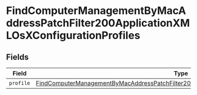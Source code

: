 # FindComputerManagementByMacAddressPatchFilter200ApplicationXMLOsXConfigurationProfiles


## Fields

| Field                                                                                                                                                                                                                     | Type                                                                                                                                                                                                                      | Required                                                                                                                                                                                                                  | Description                                                                                                                                                                                                               |
| ------------------------------------------------------------------------------------------------------------------------------------------------------------------------------------------------------------------------- | ------------------------------------------------------------------------------------------------------------------------------------------------------------------------------------------------------------------------- | ------------------------------------------------------------------------------------------------------------------------------------------------------------------------------------------------------------------------- | ------------------------------------------------------------------------------------------------------------------------------------------------------------------------------------------------------------------------- |
| `profile`                                                                                                                                                                                                                 | [FindComputerManagementByMacAddressPatchFilter200ApplicationXMLOsXConfigurationProfilesProfile](../../models/operations/findcomputermanagementbymacaddresspatchfilter200applicationxmlosxconfigurationprofilesprofile.md) | :heavy_minus_sign:                                                                                                                                                                                                        | N/A                                                                                                                                                                                                                       |